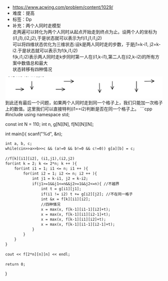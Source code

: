 * https://www.acwing.com/problem/content/1029/
* 难度：提高
* 标签：Dp
* 补充：两个人同时走模型 </br>
走两遍可以转化为两个人同时从起点开始走到终点为止。设两个人的坐标为(i1,j1),(i2,j2),于是状态就可以表示为f(i1,j1,i1,j2) </br>
可以将四维状态优化为三维状态:设k是两人同时走的步数，于是j1=k-i1, j2=k-i2.于是状态就可以表示为f(k,i1,i2) </br>
f(k,i1,i2)表示两人同时走k步同时第一人在(i1,k-i1),第二人在(i2,k-i2)的所有方案中数值总和最大 </br>
状态转移有四种情况
<img src = "https://github.com/BinderLeee/shuhan_algorithm_problem/blob/main/image/1.png">
到此还有最后一个问题，如果两个人同时走到同一个格子上，我们只能加一次格子上的数值。这里我们可以直接特判(i1==i2)判断是否在同一个格子上。
```cpp
#include<bits/stdc++.h>
using namespace std;

const int N = 110;
int n, g[N][N], f[N][N][N];

int main(){
    scanf("%d", &n);
    
    int a, b, c;
    while(cin>>a>>b>>c && (a!=0 && b!=0 && c!=0)) g[a][b] = c;
    
    //f[k][i1][i2], (i1,j1),(i2,j2)
    for(int k = 2; k <= 2*n; k ++ ){
        for(int i1 = 1; i1 <= n; i1 ++ ){
            for(int i2 = 1; i2 <= n; i2 ++ ){
                int j1 = k-i1, j2 = k-i2;
                if(j1>=1&&j1<=n&&j2>=1&&j2<=n){ //不越界
                    int t = g[i1][j1];
                    if(i1 != i2) t += g[i2][j2]; //不在同一格子
                    int &x = f[k][i1][i2];
                    //四种情况
                    x = max(x, f[k-1][i1-1][i2]+t);
                    x = max(x, f[k-1][i1][i2-1]+t);
                    x = max(x, f[k-1][i1][i2]+t);
                    x = max(x, f[k-1][i1-1][i2-1]+t);
                }
            }
        }
    }

    cout << f[2*n][n][n] << endl;

    return 0;
}
```
